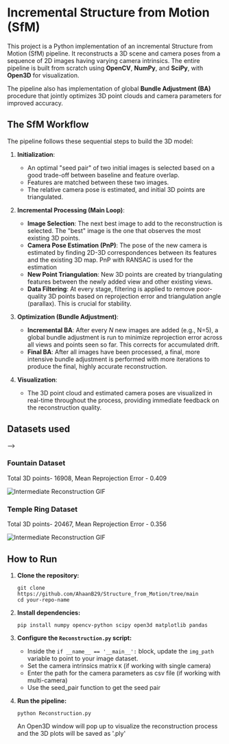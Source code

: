 # Incremental Structure from Motion (SfM)

This project is a Python implementation of an incremental Structure from Motion (SfM) pipeline. It reconstructs a 3D scene and camera poses from a sequence of 2D images having varying camera intrinsics. The entire pipeline is built from scratch using **OpenCV**, **NumPy**, and **SciPy**, with **Open3D** for visualization.

The pipeline also has implementation of  global **Bundle Adjustment (BA)** procedure that jointly optimizes 3D point clouds and camera parameters for improved accuracy.

<!-- ![Final Reconstruction GIF](https://raw.githubusercontent.com/AhaanBanerjee/Visual-Odometry-and-SLAM-Implementations/master/artefacts/SfM.gif)
*(Example output from the Temple dataset)* -->

## The SfM Workflow

The pipeline follows these sequential steps to build the 3D model:

1.  **Initialization**:
    *   An optimal "seed pair" of two initial images is selected based on a good trade-off between baseline and feature overlap.
    *   Features are matched between these two images.
    *   The relative camera pose is estimated, and initial 3D points are triangulated.

2.  **Incremental Processing (Main Loop)**:
    *   **Image Selection**: The next best image to add to the reconstruction is selected. The "best" image is the one that observes the most existing 3D points.
    *   **Camera Pose Estimation (PnP)**: The pose of the new camera is estimated by finding 2D-3D correspondences between its features and the existing 3D map. PnP with RANSAC is used for the estimation
    *   **New Point Triangulation**: New 3D points are created by triangulating features between the newly added view and other existing views.
    *   **Data Filtering**: At every stage, filtering is applied to remove poor-quality 3D points based on reprojection error and triangulation angle (parallax). This is crucial for stability.

3.  **Optimization (Bundle Adjustment)**:
    *   **Incremental BA**: After every *N* new images are added (e.g., N=5), a global bundle adjustment is run to minimize reprojection error across all views and points seen so far. This corrects for accumulated drift.
    *   **Final BA**: After all images have been processed, a final, more intensive bundle adjustment is performed with more iterations to produce the final, highly accurate reconstruction.

4.  **Visualization**:
    *   The 3D point cloud and estimated camera poses are visualized in real-time throughout the process, providing immediate feedback on the reconstruction quality.

## Datasets used

<!-- ### ETHZ 3D - Facade Dataset
<!-- Placeholder: Insert an image of your initial 2-view reconstruction here -->
<!-- ![Initial Reconstruction](/results/Facade_results/ScreenCapture_2025-08-28-02-51-32.png) --> -->


### Fountain Dataset
Total 3D points- 16908, Mean Reprojection Error - 0.409
<!-- Placeholder: Insert an image of your mid-reconstruction point cloud and cameras here -->
![Intermediate Reconstruction GIF](/artefacts/fountain2_up.gif)

### Temple Ring Dataset
Total 3D points- 20467, Mean Reprojection Error - 0.356
<!-- Placeholder: Insert an image of your mid-reconstruction point cloud and cameras here -->
![Intermediate Reconstruction GIF](/artefacts/temple.mp4.gif)


## How to Run

1.  **Clone the repository:**
    ```
    git clone https://github.com/AhaanB29/Structure_from_Motion/tree/main
    cd your-repo-name
    ```

2.  **Install dependencies:**
    ```
    pip install numpy opencv-python scipy open3d matplotlib pandas
    ```

3.  **Configure the `Reconstruction.py` script:**
    *   Inside the `if __name__ == '__main__':` block, update the `img_path` variable to point to your image dataset.
    *   Set the camera intrinsics matrix `K` (if working with single camera)
    *   Enter the path for the camera parameters as csv file (if working with multi-camera) 
    *   Use the seed_pair function to get the seed pair

4.  **Run the pipeline:**
    ```
    python Reconstruction.py
    ```
    An Open3D window will pop up to visualize the reconstruction process and the 3D plots will be saved as '.ply'